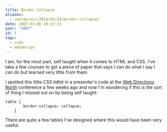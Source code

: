 ```yaml
---
title: Border Collapse
aliases:
  - /wordpress/2014/05/14/border-collapse/
date: 2007-03-06 20:13:22
year: "2007"
id: 5
tags:
  - code
  - webdesign
---
```


I am, for the most part, self taught when it comes to HTML and CSS.  I've take a few courses to get a piece of paper that says I can do what I say I can do but learned very little from them.

I spotted this little CSS tidbit in a presenter's code at the [Web Directions North](http://north.webdirections.org) conference a few weeks ago and now I'm wondering if this is the sort of thing I missed out on by being self taught:

```
table {
        border-collapse: collapse;
    }
```

There are quite a few tables I've designed where this would have been very useful.
